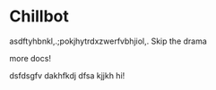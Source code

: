 # Chillbot
asdftyhbnkl,.;pokjhytrdxzwerfvbhjiol,.
Skip the drama


more docs!


dsfdsgfv
dakhfkdj
dfsa
kjjkh
hi!
